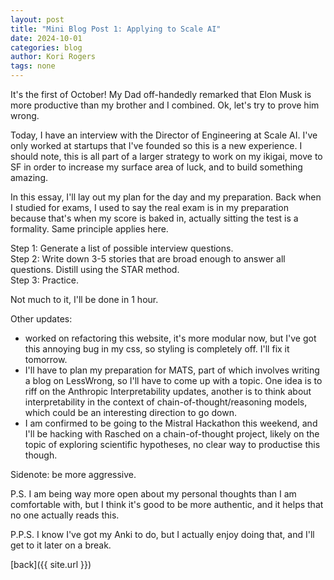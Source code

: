 ```yaml
---
layout: post
title: "Mini Blog Post 1: Applying to Scale AI"
date: 2024-10-01
categories: blog
author: Kori Rogers
tags: none
---
```


It's the first of October! My Dad off-handedly remarked that Elon Musk is more productive than my brother and I combined. Ok, let's try to prove him wrong. 

Today, I have an interview with the Director of Engineering at Scale AI. I've only worked at startups that I've founded so this is a new experience. I should note, this is all part of a larger strategy to work on my ikigai, move to SF in order to increase my surface area of luck, and to build something amazing. 

In this essay, I'll lay out my plan for the day and my preparation. Back when I studied for exams, I used to say the real exam is in my preparation because that's when my score is baked in, actually sitting the test is a formality. Same principle applies here. 

Step 1: Generate a list of possible interview questions. \
Step 2: Write down 3-5 stories that are broad enough to answer all questions. Distill using the STAR method. \
Step 3: Practice. 

Not much to it, I'll be done in 1 hour. 

Other updates: 
- worked on refactoring this website, it's more modular now, but I've got this annoying bug in my css, so styling is completely off. I'll fix it tomorrow. 
- I'll have to plan my preparation for MATS, part of which involves writing a blog on LessWrong, so I'll have to come up with a topic. One idea is to riff on the Anthropic Interpretability updates, another is to think about interpretability in the context of chain-of-thought/reasoning models, which could be an interesting direction to go down. 
- I am confirmed to be going to the Mistral Hackathon this weekend, and I'll be hacking with Rasched on a chain-of-thought project, likely on the topic of exploring scientific hypotheses, no clear way to productise this though. 

Sidenote: be more aggressive. 

P.S. I am being way more open about my personal thoughts than I am comfortable with, but I think it's good to be more authentic, and it helps that no one actually reads this. 

P.P.S. I know I've got my Anki to do, but I actually enjoy doing that, and I'll get to it later on a break.


[back]({{ site.url }})
